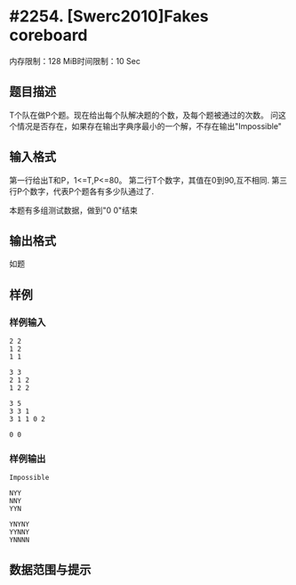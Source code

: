 # #2254. [Swerc2010]Fakes coreboard

内存限制：128 MiB时间限制：10 Sec

## 题目描述

T个队在做P个题。现在给出每个队解决题的个数，及每个题被通过的次数。
问这个情况是否存在，如果存在输出字典序最小的一个解，不存在输出"Impossible"

## 输入格式

第一行给出T和P，1<=T,P<=80。
第二行T个数字，其值在0到90,互不相同.
第三行P个数字，代表P个题各有多少队通过了.

本题有多组测试数据，做到"0 0"结束

## 输出格式

如题

## 样例

### 样例输入

    
    2 2
    1 2
    1 1
    
    3 3
    2 1 2
    1 2 2
    
    3 5
    3 3 1
    3 1 1 0 2
    
    0 0
    
    

### 样例输出

    
    Impossible
    
    NYY
    NNY
    YYN
    
    YNYNY
    YYNNY
    YNNNN
    

## 数据范围与提示
